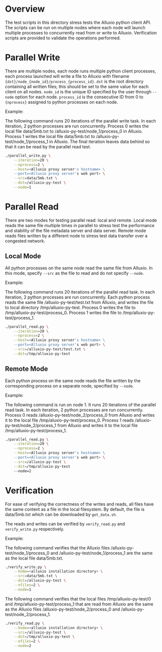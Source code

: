 # Overview

The test scripts in this directory stress tests the Alluxio python client API.
The scripts can be run on multiple nodes where each node will launch multiple
processes to concurrently read from or write to Alluxio. Verification scripts
are provided to validate the operations performed.


# Parallel Write

There are multiple nodes, each node runs multiple python client processes,
each process launched will write a file to Alluxio with filename
`{dst}/node_{node_id}/process_{process_id}`.
`dst` is the root directory containing all written files; this should be set to
the same value for each client on all nodes.
`node_id` is the unique ID specified by the user through `--node` option for
each node.
`process_id` is the consecutive ID from 0 to `{nprocess}` assigned to python
processes on each node.

Example:

The following command runs 20 iterations of the parallel write task.
In each iteration, 2 python processes are run concurrently.
Process 0 writes the local file data/5mb.txt to /alluxio-py-test/node_1/process_0 in Alluxio.
Process 1 writes the local file data/5mb.txt to /alluxio-py-test/node_1/process_1 in Alluxio.
The final iteration leaves data behind so that it can be read by the parallel read test.

```bash
./parallel_write.py \
	--iteration=20 \
	--nprocess=2 \
	--host=<Alluxio proxy server's hostname> \
	--port=<Alluxio proxy server's web port> \
	--src=data/5mb.txt \
	--dst=/alluxio-py-test \
	--node=1
```


# Parallel Read

There are two modes for testing parallel read: local and remote.
Local mode reads the same file multiple times in parallel to stress test the
performance and stability of the file metadata server and data server.
Remote mode reads files written by a different node to stress test data transfer
over a congested network.

## Local Mode

All python processes on the same node read the same file from Alluxio.
In this mode, specify `--src` as the file to read and do not specify `--node`.


Example:

The following command runs 20 iterations of the parallel read task.
In each iteration, 2 python processes are run concurrently.
Each python process reads the same file /alluxio-py-test/test.txt from Alluxio,
and writes the file to local directory /tmp/alluxio-py-test.
Process 0 writes the file to /tmp/alluxio-py-test/process_0.
Process 1 writes the file to /tmp/alluxio-py-test/process_1.

```bash
./parallel_read.py \
	--iteration=20 \
	--nprocess=2 \
	--host=<Alluxio proxy server's hostname> \
	--port=<Alluxio proxy server's web port> \
	--src=/alluxio-py-test/test.txt \
	--dst=/tmp/alluxio-py-test
```


## Remote Mode

Each python process on the same node reads the file written by the corresponding
process on a separate node, specified by `--node`.

Example:

The following command is run on node 1.
It runs 20 iterations of the parallel read task.
In each iteration, 2 python processes are run concurrently.
Process 0 reads /alluxio-py-test/node_2/process_0 from Alluxio and writes it to the local
file /tmp/aluxio-py-test/process_0.
Process 1 reads /alluxio-py-test/node_2/process_1 from Alluxio and writes it to the local
file /tmp/alluxio-py-test/process_1.

```bash
./parallel_read.py \
	--iteration=20 \
	--nprocess=2 \
	--host=<Alluxio proxy server's hostname> \
	--port=<Alluxio proxy server's web port> \
	--src=/alluxio-py-test \
	--dst=/tmp/alluxio-py-test
	--node=2
```


# Verification

For ease of verifying the correctness of the writes and reads, all files
have the same content as a file in the local filesystem. By default, the file
is data/5mb.txt which can be downloaded by `get_data.sh`.

The reads and writes can be verified by `verify_read.py` and `verify_write.py`
respectively.

Example:

The following command verifies that the Alluxio files
/alluxio-py-test/node_1/process_0 and /alluxio-py-test/node_1/process_1
are the same as the local file data/5mb.txt.

```bash
./verify_write.py \
	--home=<alluxio installation directory> \
	--src=data/5mb.txt \
	--dst=/alluxio-py-test \
	--nfiles=2 \
	--node=1
```

The following command verifies that the local files /tmp/alluxio-py-test/0 and
/tmp/alluxio-py-test/process_1 that are read from Alluxio are the same as the Alluxio
files /alluxio-py-test/node_2/process_0 and /alluxio-py-test/node_2/process_1.

```bash
./verify_read.py \
	--home=<alluxio installation directory> \
	--src=/alluxio-py-test \
	--dst=/tmp/alluxio-py-test \
	--nfiles=2 \
	--node=2
```
